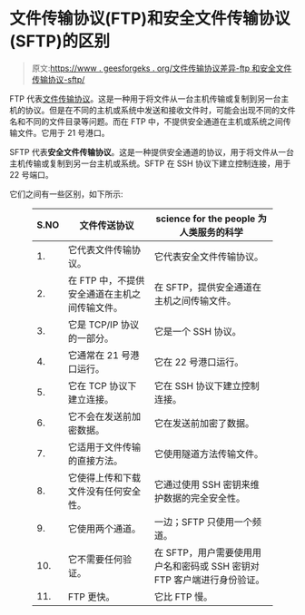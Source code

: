 # 文件传输协议(FTP)和安全文件传输协议(SFTP)的区别

> 原文:[https://www . geesforgeks . org/文件传输协议差异-ftp 和安全文件传输协议-sftp/](https://www.geeksforgeeks.org/difference-between-file-transfer-protocol-ftp-and-secure-file-transfer-protocol-sftp/)

FTP 代表[文件传输协议](https://www.geeksforgeeks.org/computer-network-file-transfer-protocol-ftp/)。这是一种用于将文件从一台主机传输或复制到另一台主机的协议。但是在不同的主机或系统中发送和接收文件时，可能会出现不同的文件名和不同的文件目录等问题。而在 FTP 中，不提供安全通道在主机或系统之间传输文件。它用于 21 号港口。

SFTP 代表**安全文件传输协议**。这是一种提供安全通道的协议，用于将文件从一台主机传输或复制到另一台主机或系统。SFTP 在 SSH 协议下建立控制连接，用于 22 号端口。

它们之间有一些区别，如下所示:

<figure class="table">

| S.NO | 文件传送协议 | science for the people 为人类服务的科学 |
| --- | --- | --- |
| 1. | 它代表文件传输协议。 | 它代表安全文件传输协议。 |
| 2. | 在 FTP 中，不提供安全通道在主机之间传输文件。 | 在 SFTP，提供安全通道在主机之间传输文件。 |
| 3. | 它是 TCP/IP 协议的一部分。 | 它是一个 SSH 协议。 |
| 4. | 它通常在 21 号港口运行。 | 它在 22 号港口运行。 |
| 5. | 它在 TCP 协议下建立连接。 | 它在 SSH 协议下建立控制连接。 |
| 6. | 它不会在发送前加密数据。 | 它在发送前加密了数据。 |
| 7. | 它适用于文件传输的直接方法。 | 它使用隧道方法传输文件。 |
| 8. | 它使得上传和下载文件没有任何安全性。 | 它通过使用 SSH 密钥来维护数据的完全安全性。 |
| 9. | 它使用两个通道。 | 一边；SFTP 只使用一个频道。 |
| 10. | 它不需要任何验证。 | 在 SFTP，用户需要使用用户名和密码或 SSH 密钥对 FTP 客户端进行身份验证。 |
| 11. | FTP 更快。 | 它比 FTP 慢。 |

</figure>